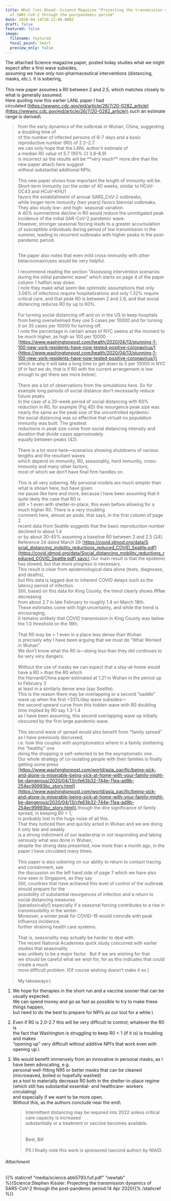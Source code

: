 ```yaml
---
title: What lies Ahead--Science Magazine "Projecting the transmission dynamics
  of SARS-CoV-2 through the postpandemic period"
date: 2020-04-14T20:12:00.000Z
draft: false
featured: false
image:
  filename: featured
  focal_point: Smart
  preview_only: false
---
```

The attached Science magazine paper, posted today studies what we might expect after a first wave subsides,\
assuming we have only non-pharmaceutical interventions (distancing, masks, etc.). It is sobering,\
\
This new paper assumes a R0 between 2 and 2.5, which matches closely to what is generally assumed.\
Here quoting now this earlier LANL paper I had circulated [https://wwwnc.cdc.gov/eid/arti​cle/26/7/20-0282_article](https://wwwnc.cdc.gov/eid/article/26/7/20-0282_article)\
such an estimate range is derived\

> from the early dynamics of the outbreak in Wuhan, China, suggesting a doubling time of\
> of the number of infected persons of 6–7 days and a basic reproductive number (R0) of 2.2–2.7.\
> we can only hope that the LANL author’s estimate of\
> a median R0 value of 5.7 (95% CI 3.8–8.9)\
> is incorrect as the results will be \*\*very much\*\* more dire than the new paper attach here suggest\
> without substantial additional NPIs.\
> \
> This new paper shows how important the length of immunity will be.\
> Short-term immunity (on the order of 40 weeks, similar to HCoV-OC43 and HCoV-KHU1\
> favors the establishment of annual SARS_CoV-2 outbreaks,\
> while lnoger-term immunity (two years) favors biennial outbreaks.\
> They also study low- and high- seasonal variation\
> A 40% summertime decline in R0 would reduce the unmitigated peak incidence of the initial SAR-CoV-2 pandemic wave.\
> However, stronger seasonal forcing leads to a greater accumulation of susceptible individuals during period of low transmission in the summer, leading to recurrent outbreaks with higher peaks in the post-pandemic period.
>
> \
> The paper also notes that even mild cross-immunity with other betacoronaviruses would be very helpful.\
> \
> I recommend reading the section "Assessing intervention scenarios during the initial pandemic wave” which starts on page 4 of the paper column 1 halfish way down.\
> I note they make what seem like optimistic assumptions that only 3.08% of infections require hospitalizations and only 1.32% require critical care, and that peak R0 is between 2 and 2.6, and that social distancing reduces R0 by up to 60%.\
> \
> For turning social distancing off and on in the US to keep hospitals from being overwhelmed they use 5 cases per 10000 and for turning it on 35 cases per 10000 for turning off.\
> I note the percentage in certain areas of NYC seems at the moment to be much higher, as high as 100 per 10000\
> [https://www.washingtonpost.com​/health/2020/04/13/stunning-1-​100-new-york-residents-have-​now-tested-positive-​coronavirus/](https://www.washingtonpost.com/health/2020/04/13/stunning-1-100-new-york-residents-have-now-tested-positive-coronavirus/)\
> which is why it will take a long time to get down to 5 per 10000 in NYC (if in fact we do, that is if R0 with the current arrangement is low enough to get there see more below).\
> \
> There are a lot of observations from the simulations here. So for example long periods of social distance don’t necessarily reduce future peaks\
> In the case of a 20-week period of social distancing with 60% reduction in R0, for example (Fig 4D) the resurgence peak size was nearly the same as the peak size of the uncontrolled epidemic:\
> the social distancing was so effective that virtuall no population immunity was built. The greatest\
> reductions in peak size come from social distancing intensity and duration that divide cases approximately\
> equally between peaks (42).\
> \
> There is a lot more here—scenarios showing shutdowns of various lengths and the resultant waves\
> which depend on immunity, R0, seasonality, herd immunity, cross-immunity and many other factors,\
> most of which we don’t have final firm handles on.\
> \
> This is all very sobering. My personal models are much simpler than what is shown here, but have given\
> me pause like here and more, because I have been assuming that it quite likely the case that R0 is\
> still > 1 even with shelter-in-place, this even before allowing for a much higher R0. There is a very troubling\
> comment here, almost an aside, that says, in the first column of page 2\
> recent data from Seattle suggests that the basic reproduction number declined to about 1.4\
> or by about 30-45% assuming a baseline R0 between 2 and 2.5 (24).\
> Reference 24 dated March 29 [https://covid.idmod.org/data/S​ocial_distancing_mobility_redu​ctions_reduced_COVID_Seattle.​pdf](https://covid.idmod.org/data/Social_distancing_mobility_reductions_reduced_COVID_Seattle.pdf) says:\
> Our main result is that the epidemic has slowed, but that more progress is necessary.\
> This result is clear from epidemiological data alone (tests, diagnoses, and deaths),\
> but this data is lagged due to inherent COVID delays such as the latency period of infection.\
> Still, based on this data for King County, the trend clearly shows 𝑅𝑅𝑒𝑒 decreasing\
> from about 2.7 in late February to roughly 1.4 on March 18th.\
> These estimates come with high uncertainty, and while the trend is encouraging,\
> it remains unlikely that COVID transmission in King County was below the 1.0 threshold on the 18th.\
> \
> That R0 may be > 1 even in a place less dense than Wuhan\
> is precisely why I have been arguing that we must do “What Worked in Wuhan”.\
> We don’t know what the R0 is—doing less than they did continues to be very very dangers.\
> \
> Without the use of masks we can expect that a stay-at-home would have a R0 > than the R0 which\
> the Harvard/China paper estimated at 1.21 in Wuhan in the period up to February 3\
> at least in a similarly dense area (say Seattle).\
> This is the reason there may be overlapping or a second “saddle” wave up when the first +33%/day wave subsides—\
> the second upward curve from this hidden wave with R0 doubling time implied by R0 say 1.3-1.4\
> as I have been assuming, this second overlapping wave up initially obscured by the first large pandemic wave.\
> \
> This second wave of spread would also benefit from “family spread” as I have previously discussed,\
> i.e. how this couples with asymptomatics where in a family sheltering the “healthy” one\
> doing the shopping is self-selected to be the asymptomatic one.\
> Our whole strategy of co-isolating people with their families is finally getting some press\
> [https://www.washingtonpost.com​/world/asia_pacific/being-sick​-and-alone-is-miserable-being-​sick-at-home-with-your-family-​might-be-dangerous/2020/04/13/​cfe63b32-744e-11ea-ad9b-​254ec99993bc_story.html](https://www.washingtonpost.com/world/asia_pacific/being-sick-and-alone-is-miserable-being-sick-at-home-with-your-family-might-be-dangerous/2020/04/13/cfe63b32-744e-11ea-ad9b-254ec99993bc_story.html)\
> though the dire significance of family spread, in keeping R0 > 1,\
> is probably lost in the huge noise of all this.\
> That they noticed then and quickly acted in Wuhan and we are doing it only late and weakly\
> is a strong indictment of our leadership in not responding and taking seriously what was done in Wuhan,\
> despite the strong data presented, now more than a month ago, in the paper I have circulated many times.\
> \
> This paper is also sobering on our ability to return to contact tracing and containment, see\
> the discussion on the left hand side of page 7 which we have also now seen in Singapore, as they say\
> Still, countries that have achieved this level of control of the outbreak should prepare for the\
> possibility of substantial resurgences of infection and a return to social distancing measures\
> \[paradoxically!] especially if a seasonal forcing contributes to a rise in transmissibility in the winter.\
> Moreover, a winter peak for COVID-19 would coincide with peak influenza incidence,\
> further straining health care systems.\
> \
> That is, seasonality may actually be harder to deal with.\
> The recent National Academies quick study concurred with earlier studies that seasonality\
> was unlikely to be a major factor.  But if we are wishing for that\
> we should be careful what we wish for, for as this indicates that could create a much\
> more difficult problem. (Of course wishing doesn’t make it so.)\
> \
> My takeaways:\

1. We hope for therapies in the short run and a vaccine sooner that can be usually expected.\
   We can spend money and go as fast as possible to try to make these things happen,\
   but need to do the best to prepare for NPI’s as our tool for a while.\
2. Even if R0 is 2.0-2.7 this will be very difficult to control; whatever the R0 is\
   the fact that Washington is struggling to keep R0 < 1 (if it is) is troubling and makes\
   “opening up” very difficult without additive NPI’s that work even with opening up.\
3. We would benefit immensely from an innovative in personal masks, as I have been advocating, e.g.\
   personal well-fitting N95 or better masks that can be cleaned (microwaved, boiled or hopefully washed)\
   as a tool to materially decrease R0 both in the shelter-in-place regime\
   (which still has substantial essential- and healthcare- workers circulating)\
   and especially if we want to be more open.\
   Without this, as the authors conclude near the end\

   > Intermittent distancing may be required into 2022 unless critical care capacity is increased\
   > substantially or a treatment or vaccine becomes available.\
   > \
   > \
   > Best, Bill\
   > \
   > PS I finally note this work is sponsored (second author) by NIAID.

###### Attachment

{{% staticref "media/science.abb5793.full.pdf" "newtab" %}}Science:Stephen Kissler: Projecting the transmission dynamics of SARS-CoV-2 through the post-pandemic period:14 Apr 2020{{% /staticref %}}